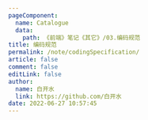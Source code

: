 ```yaml
---
pageComponent: 
  name: Catalogue
  data: 
    path: 《前端》笔记《其它》/03.编码规范
title: 编码规范
permalink: /note/codingSpecification/
article: false
comment: false
editLink: false
author: 
  name: 白开水
  link: https://github.com/白开水
date: 2022-06-27 10:57:45
---
```

